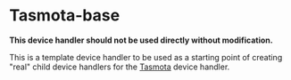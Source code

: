 # Tasmota-base

**This device handler should not be used directly without modification.**


This is a template device handler to be used as a starting point of creating "real" child device handlers for the [Tasmota](https://github.com/BrettSheleski/SmartThingsPublic/tree/master/devicetypes/brettsheleski/tasmota.src) device handler.


